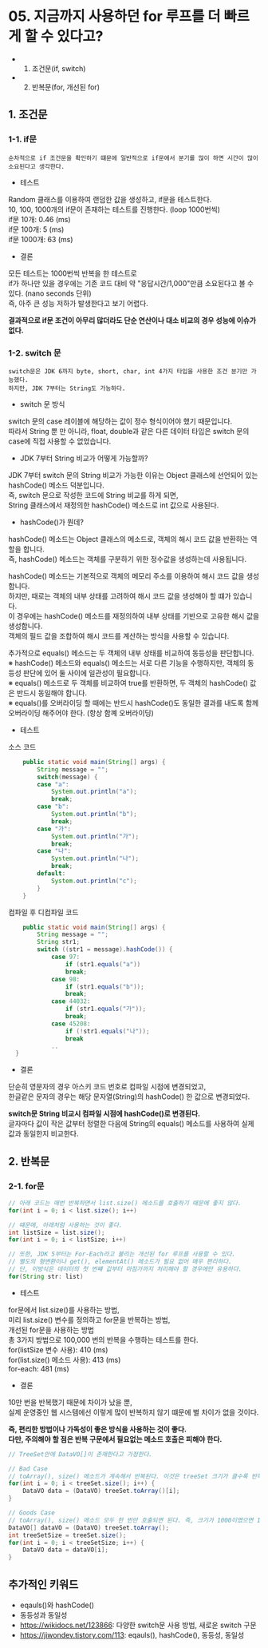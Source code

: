 # 05. 지금까지 사용하던 for 루프를 더 빠르게 할 수 있다고?

* 1. 조건문(if, switch)
* 2. 반복문(for, 개선된 for)

## 1. 조건문

### 1-1. if문

```
순차적으로 if 조건문을 확인하기 떄문에 일반적으로 if문에서 분기를 많이 하면 시간이 많이 소요된다고 생각한다.
```

* 테스트

Random 클래스를 이용하여 랜덤한 값을 생성하고, if문을 테스트한다.  
10, 100, 1000개의 if문이 존재하는 테스트를 진행한다. (loop 1000번씩)  
if문 10개: 0.46 (ms)  
if문 100개: 5 (ms)  
if문 1000개: 63 (ms)  

* 결론

모든 테스트는 1000번씩 반복을 한 테스트로  
if가 하나만 있을 경우에는 기존 코드 대비 약 "응답시간/1,000"만큼 소요된다고 볼 수 있다. (nano seconds 단위)  
즉, 아주 큰 성능 저하가 발생한다고 보기 어렵다.  

__결과적으로 if문 조건이 아무리 많더라도 단순 연산이나 대소 비교의 경우 성능에 이슈가 없다.__  

### 1-2. switch 문

```
switch문은 JDK 6까지 byte, short, char, int 4가지 타입을 사용한 조건 분기만 가능했다.  
하지만, JDK 7부터는 String도 가능하다.  
```

* switch 문 방식

switch 문의 case 레이블에 해당하는 값이 정수 형식이어야 했기 때문입니다.  
따라서 String 뿐 만 아니라, float, double과 같은 다른 데이터 타입은 switch 문의 case에 직접 사용할 수 없었습니다.  

* JDK 7부터 String 비교가 어떻게 가능할까?

JDK 7부터 switch 문의 String 비교가 가능한 이유는 Object 클래스에 선언되어 있는 hashCode() 메소드 덕분입니다.  
즉, switch 문으로 작성한 코드에 String 비교를 하게 되면,  
String 클래스에서 재정의한 hashCode() 메소드로 int 값으로 사용된다.  

* hashCode()가 뭔데?

hashCode() 메소드는 Object 클래스의 메소드로, 객체의 해시 코드 값을 반환하는 역할을 합니다.  
즉, hashCode() 메소드는 객체를 구분하기 위한 정수값을 생성하는데 사용됩니다.  

hashCode() 메소드는 기본적으로 객체의 메모리 주소를 이용하여 해시 코드 값을 생성합니다.  
하지만, 때로는 객체의 내부 상태를 고려하여 해시 코드 값을 생성해야 할 떄가 있습니다.  
이 경우에는 hashCode() 메소드를 재정의하여 내부 상태를 기반으로 고유한 해시 값을 생성합니다.  
객체의 필드 값을 조합하여 해시 코드를 계산하는 방식을 사용할 수 있습니다.  
  
추가적으로 equals() 메소드는 두 객체의 내부 상태를 비교하여 동등성을 판단합니다.  
※ hashCode() 메소드와 equals() 메소드는 서로 다른 기능을 수행하지만, 객체의 동등성 판단에 있어 둘 사이에 일관성이 필요합니다.  
※ equals() 메소드로 두 객체를 비교하여 true를 반환하면, 두 객체의 hashCode() 값은 반드시 동일해야 합니다.  
※ equals()를 오버라이딩 할 때에는 반드시 hashCode()도 동일한 결과를 내도록 함께 오버라이딩 해주어야 한다. (항상 함꼐 오버라이딩)  


* 테스트

소스 코드
```Java
	public static void main(String[] args) {
		String message = "";
		switch(message) {
		case "a":
			System.out.println("a");
			break;
		case "b":
			System.out.println("b");
			break;
		case "가":
			System.out.println("가");
			break;
		case "나":
			System.out.println("나");
			break;
		default:
			System.out.println("c");
		}
	}
```

컴파일 후 디컴파일 코드
```Java
	public static void main(String[] args) {
		String message = "";
		String str1;
		switch ((str1 = message).hashCode()) {
			case 97:
				if (str1.equals("a"))
				break;
			case 98:
				if (str1.equals("b"));
				break;
			case 44032:
				if (str1.equals("가"));
				break;
			case 45208:
				if (!str1.equals("나"));
				break
			..
  }
```

* 결론

단순히 영문자의 경우 아스키 코드 번호로 컴파일 시점에 변경되었고,  
한글같은 문자의 경우는 해당 문자열(String)의 hashCode() 한 값으로 변경되었다.  

__switch문 String 비교시 컴파일 시점에 hashCode()로 변경된다.__  
글자마다 값이 작은 값부터 정렬한 다음에 String의 equals() 메소드를 사용하여 실제 값과 동일한지 비교한다.  


## 2. 반복문

### 2-1. for문

```Java
// 아래 코드는 매번 반복하면서 list.size() 메소드를 호출하기 때문에 좋지 않다.
for(int i = 0; i < list.size(); i++)

// 떄문에, 아래처럼 사용하는 것이 좋다.
int listSize = list.size();
for(int i = 0; i < listSize; i++)

// 또한, JDK 5부터는 For-Each라고 불리는 개선된 for 루프를 사용할 수 있다.
// 별도의 형변환이나 get(), elementAt() 메소드가 필요 없어 매우 편리하다.
// 단, 이방식은 데이터의 첫 번쨰 값부터 마짐가까지 처리해야 할 경우에만 유용하다.
for(String str: list)
```

*  테스트

for문에서 list.size()를 사용하는 방법,  
미리 list.size() 변수를 정의하고 for문을 반복하는 방법,  
개선된 for문을 사용하는 방법  
총 3가지 방법으로 100,000 번의 반복을 수행하는 테스트를 한다.  
for(listSize 변수 사용): 410 (ms)  
for(list.size() 메소드 사용): 413 (ms)  
for-each: 481 (ms)  

* 결론

10만 번을 반복했기 때문에 차이가 났을 뿐,  
실제 운영중인 웹 시스템에선 이렇게 많이 반복하지 않기 떄문에 별 차이가 없을 것이다.  

__즉, 편리한 방법이나 가독성이 좋은 방식을 사용하는 것이 좋다.__  
__다만, 주의해야 할 점은 반복 구문에서 필요없는 메소드 호출은 피해야 한다.__  

```Java
// TreeSet안에 DataVO[]이 존재한다고 가정한다.

// Bad Case
// toArray(), size() 메소드가 계속해서 반복된다. 이것은 treeSet 크기가 클수록 반복 횟수가 더 늘것이다.
for(int i = 0; i < treeSet.size(); i++) {
	DataVO data = (DataVO) treeSet.toArray()[i];
}

// Goods Case
// toArray(), size() 메소드 모두 한 번만 호출되면 된다. 즉, 크기가 1000이였으면 1번의 호출로 999회를 줄인 것이다.
DataVO[] dataVO = (DataVO) treeSet.toArray();
int treeSetSize = treeSet.size();
for(int i = 0; i < treeSetSize; i++) {
	DataVO data = dataVO[i];
}
```

## 추가적인 키워드

* eqauls()와 hashCode()
* 동등성과 동일성
* https://wikidocs.net/123866: 다양한 switch문 사용 방법, 새로운 switch 구문
* https://jiwondev.tistory.com/113: eqauls(), hashCode(), 동등성, 동일성



